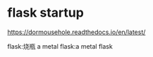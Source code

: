 
# flask startup
https://dormousehole.readthedocs.io/en/latest/

flask:烧瓶 a metal flask:a metal flask
 

